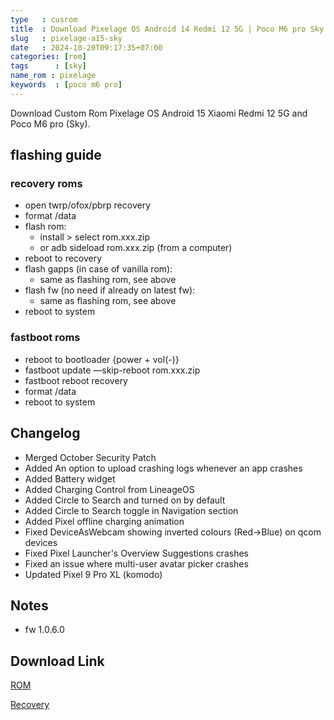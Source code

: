```yaml
---
type   : cusrom
title  : Download Pixelage OS Android 14 Redmi 12 5G | Poco M6 pro Sky
slug   : pixelage-a15-sky
date   : 2024-10-20T09:17:35+07:00
categories: [rom]
tags      : [sky]
name_rom : pixelage
keywords  : [poco m6 pro]
---
```


Download Custom Rom Pixelage OS Android 15 Xiaomi Redmi 12 5G and Poco M6 pro (Sky).

## flashing guide
### recovery roms
- open twrp/ofox/pbrp recovery
- format /data
- flash rom:
   - install > select rom.xxx.zip
   - or adb sideload rom.xxx.zip (from a computer)
- reboot to recovery
- flash gapps (in case of vanilla rom):
   - same as flashing rom, see above
- flash fw (no need if already on latest fw):
   - same as flashing rom, see above
- reboot to system

### fastboot roms

- reboot to bootloader {power + vol(-)}
- fastboot update —skip-reboot rom.xxx.zip
- fastboot reboot recovery
- format /data
- reboot to system


## Changelog
- Merged October Security Patch
- Added An option to upload crashing logs whenever an app crashes
- Added Battery widget
- Added Charging Control from LineageOS
- Added Circle to Search and turned on by default
- Added Circle to Search toggle in Navigation section
- Added Pixel offline charging animation
- Fixed DeviceAsWebcam showing inverted colours (Red->Blue) on qcom devices
- Fixed Pixel Launcher's Overview Suggestions crashes
- Fixed an issue where multi-user avatar picker crashes
- Updated Pixel 9 Pro XL (komodo) 


## Notes
- fw 1.0.6.0

## Download Link
[ROM](https://drive.google.com/file/d/1kKtyfT_O1mJuRdvqZ6rJYip01BipJH1P/view?usp=sharing)

[Recovery](https://t.me/Redmi125GChannel/539)
